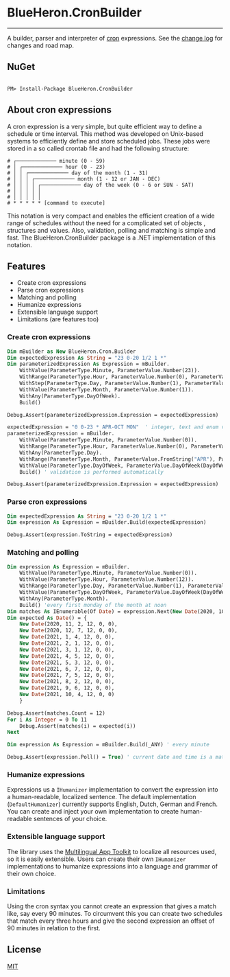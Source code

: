 # BlueHeron.CronBuilder

---------------------------------------

A builder, parser and interpreter of [cron](https://en.wikipedia.org/wiki/Cron) expressions.
See the [change log](CHANGELOG.md) for changes and road map.




## NuGet

```

PM> Install-Package BlueHeron.CronBuilder

```



## About cron expressions

A cron expression is a very simple, but quite efficient way to define a schedule or time interval. This method was developed on Unix-based systems to efficiently define and store scheduled jobs.
These jobs were stored in a so called crontab file and had the following structure:

```
# ┌───────────── minute (0 - 59)
# │ ┌───────────── hour (0 - 23)
# │ │ ┌───────────── day of the month (1 - 31)
# │ │ │ ┌───────────── month (1 - 12 or JAN - DEC)
# │ │ │ │ ┌───────────── day of the week (0 - 6 or SUN - SAT)
# │ │ │ │ │
# │ │ │ │ │
# * * * * * [command to execute]
```

This notation is very compact and enables the efficient creation of a wide range of schedules without the need for a complicated set of objects , structures and values. Also, validation, polling and matching is simple and fast.
The BlueHeron.CronBuilder package is a .NET implementation of this notation.



## Features

- Create cron expressions
- Parse cron expressions
- Matching and polling
- Humanize expressions
- Extensible language support
- Limitations (are features too)
  

### Create cron expressions

```vb
Dim mBuilder as New BlueHeron.Cron.Builder
Dim expectedExpression As String = "23 0-20 1/2 1 *"
Dim parameterizedExpression As Expression = mBuilder.
	WithValue(ParameterType.Minute, ParameterValue.Number(23)).
	WithRange(ParameterType.Hour, ParameterValue.Number(0), ParameterValue.Number(20)).
	WithStep(ParameterType.Day, ParameterValue.Number(1), ParameterValue.Number(2)).
	WithValue(ParameterType.Month, ParameterValue.Number(1)).
	WithAny(ParameterType.DayOfWeek).
	Build()

Debug.Assert(parameterizedExpression.Expression = expectedExpression)

expectedExpression = "0 0-23 * APR-OCT MON"  ' integer, text and enum value are supported
parameterizedExpression = mBuilder.
	WithValue(ParameterType.Minute, ParameterValue.Number(0)).
	WithRange(ParameterType.Hour, ParameterValue.Number(0), ParameterValue.Number(23)).
	WithAny(ParameterType.Day).
	WithRange(ParameterType.Month, ParameterValue.FromString("APR"), ParameterValue.FromString("OCT")).
	WithValue(ParameterType.DayOfWeek, ParameterValue.DayOfWeek(DayOfWeek.MON)).
	Build() ' validation is performed automatically

Debug.Assert(parameterizedExpression.Expression = expectedExpression)

```



### Parse cron expressions

```vb
Dim expectedExpression As String = "23 0-20 1/2 1 *"
Dim expression As Expression = mBuilder.Build(expectedExpression)

Debug.Assert(expression.ToString = expectedExpression)

```



### Matching and polling

```vb
Dim expression As Expression = mBuilder.
	WithValue(ParameterType.Minute, ParameterValue.Number(0)).
	WithValue(ParameterType.Hour, ParameterValue.Number(12)).
	WithRange(ParameterType.Day, ParameterValue.Number(1), ParameterValue.Number(7)).
	WithValue(ParameterType.DayOfWeek, ParameterValue.DayOfWeek(DayOfWeek.MON)).
	WithAny(ParameterType.Month).
	Build() 'every first monday of the month at noon
Dim matches As IEnumerable(Of Date) = expression.Next(New Date(2020, 10, 29, 13, 0, 0), 12) ' next 12 matches, starting at the given date and time
Dim expected As Date() = {
	New Date(2020, 11, 2, 12, 0, 0),
	New Date(2020, 12, 7, 12, 0, 0),
	New Date(2021, 1, 4, 12, 0, 0),
	New Date(2021, 2, 1, 12, 0, 0),
	New Date(2021, 3, 1, 12, 0, 0),
	New Date(2021, 4, 5, 12, 0, 0),
	New Date(2021, 5, 3, 12, 0, 0),
	New Date(2021, 6, 7, 12, 0, 0),
	New Date(2021, 7, 5, 12, 0, 0),
	New Date(2021, 8, 2, 12, 0, 0),
	New Date(2021, 9, 6, 12, 0, 0),
	New Date(2021, 10, 4, 12, 0, 0)
	}

Debug.Assert(matches.Count = 12)
For i As Integer = 0 To 11
	Debug.Assert(matches(i) = expected(i))
Next

Dim expression As Expression = mBuilder.Build(_ANY) ' every minute

Debug.Assert(expression.Poll() = True) ' current date and time is a match

```



### Humanize expressions

Expressions us a `IHumanizer` implementation to convert the expression into a human-readable, localized sentence.
The default implementation (`DefaultHumanizer`) currently supports English, Dutch, German and French.
You can create and inject your own implementation to create human-readable sentences of your choice.

### Extensible language support

The library uses the [Multilingual App Toolkit](https://developer.microsoft.com/en-us/windows/downloads/multilingual-app-toolkit/) to localize all resources used, so it is easily extensible.
Users can create their own `IHumanizer` implementations to humanize expressions into a language and grammar of their own choice.

### Limitations

Using the cron syntax you cannot create an expression that gives a match like, say every 90 minutes.
To circumvent this you can create two schedules that match every three hours and give the second expression an offset of 90 minutes in relation to the first.



## License

[MIT](LICENSE)


